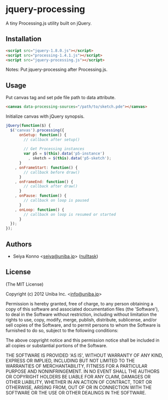 # jquery-processing

  A tiny Processing.js utility built on jQuery.

## Installation

```html
<script src="jquery-1.8.0.js"></script>
<script src="processing-1.4.1.js"></script>
<script src="jquery-processing.js"></script>
```

Notes: Put jquery-processing after Processing.js.

## Usage

Put canvas tag and set pde file path to data attribute.

```html
<canvas data-processing-sources="/path/to/sketch.pde"></canvas>
```

Initialize canvas with jQuery synopsis.

```javascript
jQuery(function($) {
  $('canvas').processing({
      onSetup: function() {
        // callback after setup()
        
        // Get Processing instances
        var p5 = $(this).data('p5-instance')
          , sketch = $(this).data('p5-sketch');
      }
    , onFrameStart: function() {
        // callback before draw()
      }
    , onFrameEnd: function() {
        // callback after draw()
      }
    , onPause: function() {
        // callback on loop is paused
      }
    , onLoop: function() {
        // callback on loop is resumed or started
      }
  });
});
```

## Authors

  - Seiya Konno &lt;seiya@uniba.jp&gt; ([nulltask](https://github.com/nulltask))

## License

(The MIT License)

Copyright (c) 2012 Uniba Inc. &lt;info@uniba.jp&gt;

Permission is hereby granted, free of charge, to any person obtaining
a copy of this software and associated documentation files (the
'Software'), to deal in the Software without restriction, including
without limitation the rights to use, copy, modify, merge, publish,
distribute, sublicense, and/or sell copies of the Software, and to
permit persons to whom the Software is furnished to do so, subject to
the following conditions:

The above copyright notice and this permission notice shall be
included in all copies or substantial portions of the Software.

THE SOFTWARE IS PROVIDED 'AS IS', WITHOUT WARRANTY OF ANY KIND,
EXPRESS OR IMPLIED, INCLUDING BUT NOT LIMITED TO THE WARRANTIES OF
MERCHANTABILITY, FITNESS FOR A PARTICULAR PURPOSE AND NONINFRINGEMENT.
IN NO EVENT SHALL THE AUTHORS OR COPYRIGHT HOLDERS BE LIABLE FOR ANY
CLAIM, DAMAGES OR OTHER LIABILITY, WHETHER IN AN ACTION OF CONTRACT,
TORT OR OTHERWISE, ARISING FROM, OUT OF OR IN CONNECTION WITH THE
SOFTWARE OR THE USE OR OTHER DEALINGS IN THE SOFTWARE.

